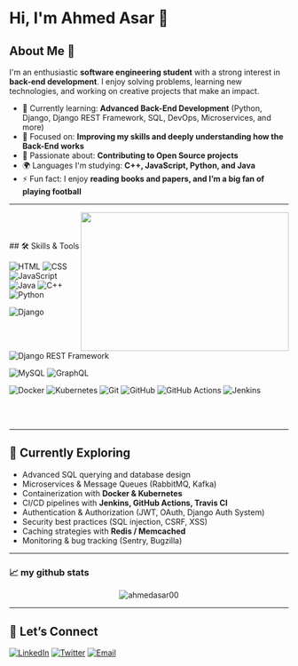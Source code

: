 # Hi, I'm Ahmed Asar 👋

## About Me 🚀

I'm an enthusiastic **software engineering student** with a strong interest in **back-end development**.
I enjoy solving problems, learning new technologies, and working on creative projects that make an impact.

- 🌱 Currently learning: **Advanced Back-End Development** (Python, Django, Django REST Framework, SQL, DevOps, Microservices, and more)
- 🔭 Focused on: **Improving my skills and deeply understanding how the Back-End works**
- 🤝 Passionate about: **Contributing to Open Source projects**
- 🌍 Languages I'm studying: **C++, JavaScript, Python, and Java**
- ⚡ Fun fact: I enjoy **reading books and papers, and I’m a big fan of playing football**

---

<img align="right" height="250" width="375" alt="" src="https://raw.githubusercontent.com/iampavangandhi/iampavangandhi/master/gifs/coder.gif" />
<br><br><br>
## 🛠️ Skills & Tools  

![HTML](https://img.shields.io/badge/-HTML-E34F26?style=flat-square&logo=html5&logoColor=white)
![CSS](https://img.shields.io/badge/-CSS-1572B6?style=flat-square&logo=css3&logoColor=white)
![JavaScript](https://img.shields.io/badge/-JavaScript-F7DF1E?style=flat-square&logo=javascript&logoColor=black)
![Java](https://img.shields.io/badge/Java-007396?style=flat-square&logo=java&logoColor=white)
![C++](https://img.shields.io/badge/C++-00599C?style=flat-square&logo=c%2B%2B&logoColor=white)
![Python](https://img.shields.io/badge/Python-3776AB?style=flat-square&logo=python&logoColor=white)

![Django](https://img.shields.io/badge/Django-092E20?style=flat-square&logo=django&logoColor=white)
![Django REST Framework](https://img.shields.io/badge/Django%20REST%20Framework-black?style=flat-square&logo=django&logoColor=white)

![MySQL](https://img.shields.io/badge/MySQL-4479A1?style=flat-square&logo=mysql&logoColor=white)
![GraphQL](https://img.shields.io/badge/GraphQL-E10098?style=flat-square&logo=graphql&logoColor=white)

![Docker](https://img.shields.io/badge/Docker-2496ED?style=flat-square&logo=docker&logoColor=white)
![Kubernetes](https://img.shields.io/badge/Kubernetes-326CE5?style=flat-square&logo=kubernetes&logoColor=white)
![Git](https://img.shields.io/badge/Git-F05032?style=flat-square&logo=git&logoColor=white)
![GitHub](https://img.shields.io/badge/GitHub-181717?style=flat-square&logo=github&logoColor=white)
![GitHub Actions](https://img.shields.io/badge/GitHub%20Actions-2088FF?style=flat-square&logo=github-actions&logoColor=white)
![Jenkins](https://img.shields.io/badge/Jenkins-D24939?style=flat-square&logo=jenkins&logoColor=white)

<br><br>

---

## 🚀 Currently Exploring  
- Advanced SQL querying and database design  
- Microservices & Message Queues (RabbitMQ, Kafka)  
- Containerization with **Docker & Kubernetes**  
- CI/CD pipelines with **Jenkins, GitHub Actions, Travis CI**  
- Authentication & Authorization (JWT, OAuth, Django Auth System)  
- Security best practices (SQL injection, CSRF, XSS)  
- Caching strategies with **Redis / Memcached**  
- Monitoring & bug tracking (Sentry, Bugzilla)  

---
### 📈 my github stats

<p align="center"> <img src="https://github-readme-stats.vercel.app/api?username=ahmedasar00&show_icons=true&theme=gotham" alt="ahmedasar00" />

---

## 🔗 Let’s Connect  

[![LinkedIn](https://img.shields.io/badge/LinkedIn-0A66C2?style=flat-square&logo=linkedin&logoColor=white)](https://www.linkedin.com/in/ahmed-asar-466aa5283/)
[![Twitter](https://img.shields.io/badge/Twitter-1DA1F2?style=flat-square&logo=twitter&logoColor=white)](https://twitter.com/ahmedasartech)
[![Email](https://img.shields.io/badge/Email-Contact%20Me-D14836?style=flat-square&logo=gmail&logoColor=white)](mailto:ahmedasartech@outlook.com)
